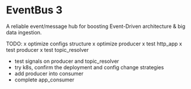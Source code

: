# EventBus 3
A reliable event/message hub for boosting Event-Driven architecture &amp; big data ingestion.

TODO:
x optimize configs structure
x optimize producer
x test http_app
x test producer
x test topic_resolver
- test signals on producer and topic_resolver 
- try k8s, confirm the deployment and config change strategies
- add producer into consumer
- complete app_consumer